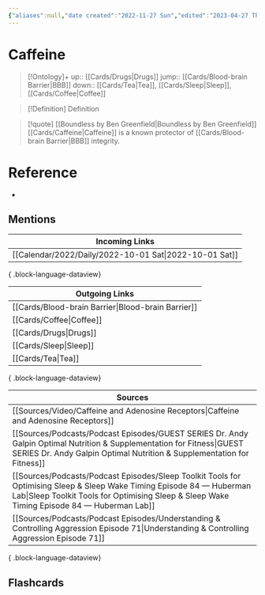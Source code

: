 ```yaml
---
{"aliases":null,"date created":"2022-11-27 Sun","edited":"2023-04-27 Thu","dg-publish":true,"permalink":"/cards/caffeine/","dgPassFrontmatter":true}
---
```


# Caffeine

> [!Ontology]+
> up:: [[Cards/Drugs\|Drugs]]
> jump:: [[Cards/Blood-brain Barrier\|BBB]]
> down:: [[Cards/Tea\|Tea]], [[Cards/Sleep\|Sleep]], [[Cards/Coffee\|Coffee]]

> [!Definition] Definition

> [!quote] [[Boundless by Ben Greenfield\|Boundless by Ben Greenfield]]
> [[Cards/Caffeine\|Caffeine]] is a known protector of [[Cards/Blood-brain Barrier\|BBB]] integrity.

# Reference

- 

## Mentions

| Incoming Links                                            |
| --------------------------------------------------------- |
| [[Calendar/2022/Daily/2022-10-01 Sat\|2022-10-01 Sat]] |

{ .block-language-dataview}

| Outgoing Links                                        |
| ----------------------------------------------------- |
| [[Cards/Blood-brain Barrier\|Blood-brain Barrier]] |
| [[Cards/Coffee\|Coffee]]                           |
| [[Cards/Drugs\|Drugs]]                             |
| [[Cards/Sleep\|Sleep]]                             |
| [[Cards/Tea\|Tea]]                                 |

{ .block-language-dataview}

| Sources                                                                                                                                                                                                                       |
| ----------------------------------------------------------------------------------------------------------------------------------------------------------------------------------------------------------------------------- |
| [[Sources/Video/Caffeine and Adenosine Receptors\|Caffeine and Adenosine Receptors]]                                                                                                                                       |
| [[Sources/Podcasts/Podcast Episodes/GUEST SERIES Dr. Andy Galpin Optimal Nutrition & Supplementation for Fitness\|GUEST SERIES Dr. Andy Galpin Optimal Nutrition & Supplementation for Fitness]]                           |
| [[Sources/Podcasts/Podcast Episodes/Sleep Toolkit  Tools for Optimising Sleep & Sleep Wake Timing   Episode 84 — Huberman Lab\|Sleep Toolkit  Tools for Optimising Sleep & Sleep Wake Timing   Episode 84 — Huberman Lab]] |
| [[Sources/Podcasts/Podcast Episodes/Understanding & Controlling Aggression   Episode 71\|Understanding & Controlling Aggression   Episode 71]]                                                                             |

{ .block-language-dataview}

## Flashcards